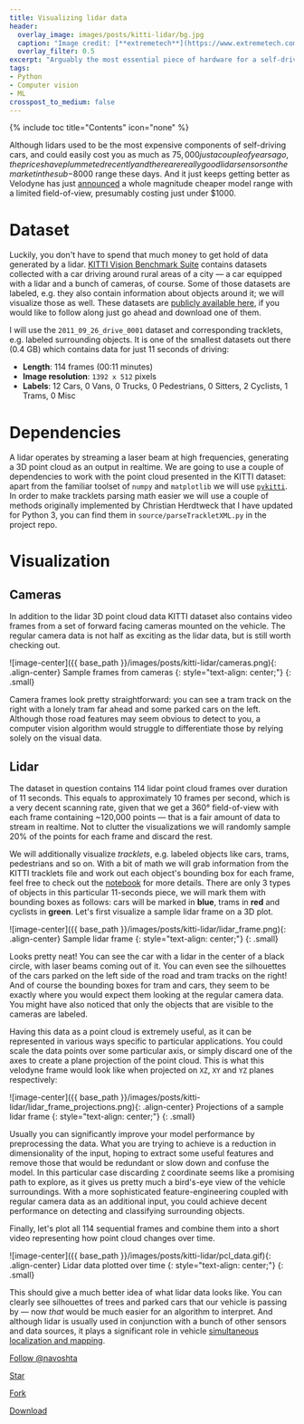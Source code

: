 ```yaml
---
title: Visualizing lidar data
header:
  overlay_image: images/posts/kitti-lidar/bg.jpg
  caption: "Image credit: [**extremetech**](https://www.extremetech.com/extreme/213517-a-laser-and-a-raspberry-pi-can-disable-a-self-driving-car)"
  overlay_filter: 0.5
excerpt: "Arguably the most essential piece of hardware for a self-driving car setup is a lidar. A [lidar](https://en.wikipedia.org/wiki/Lidar) allows to collect precise distances to nearby objects by continuously scanning vehicle surroundings with a beam of laser light, and measuring how long it took the reflected pulses to travel back to sensor."
tags:
- Python
- Computer vision
- ML
crosspost_to_medium: false
---
```

{% include toc title="Contents" icon="none" %}

Although lidars used to be the most expensive components of self-driving cars, and could easily cost you as much as $75,000 just a couple of years ago, the prices have plummeted recently and there are really good lidar sensors on the market in the sub-$8000 range these days. And it just keeps getting better as Velodyne has just [announced](http://www.businesswire.com/news/home/20170419005516/en/Velodyne-LiDAR-Announces-%E2%80%9CVelarray%E2%80%9D-LiDAR-Sensor) a whole magnitude cheaper model range with a limited field-of-view, presumably costing just under $1000.

# Dataset
Luckily, you don't have to spend that much money to get hold of data generated by a lidar. [KITTI Vision Benchmark Suite](http://www.cvlibs.net/datasets/kitti/) contains datasets collected with a car driving around rural areas of a city — a car equipped with a lidar and a bunch of cameras, of course. Some of those datasets are labeled, e.g. they also contain information about objects around it; we will visualize those as well. These datasets are [publicly available here](http://www.cvlibs.net/datasets/kitti/raw_data.php), if you would like to follow along just go ahead and download one of them. 

I will use the `2011_09_26_drive_0001` dataset and corresponding tracklets, e.g. labeled surrounding objects. It is one of the smallest datasets out there (0.4 GB) which contains data for just 11 seconds of driving:

* **Length**: 114 frames (00:11 minutes)
* **Image resolution**: `1392 x 512` pixels
* **Labels**: 12 Cars, 0 Vans, 0 Trucks, 0 Pedestrians, 0 Sitters, 2 Cyclists, 1 Trams, 0 Misc

# Dependencies

A lidar operates by streaming a laser beam at high frequencies, generating a 3D point cloud as an output in realtime. We are going to use a couple of dependencies to work with the point cloud presented in the KITTI dataset: apart from the familiar toolset of `numpy` and `matplotlib` we will use [`pykitti`](https://github.com/utiasSTARS/pykitti). In order to make tracklets parsing math easier we will use a couple of methods originally implemented by Christian Herdtweck that I have updated for Python 3, you can find them in `source/parseTrackletXML.py` in the project repo.

# Visualization

## Cameras

In addition to the lidar 3D point cloud data KITTI dataset also contains video frames from a set of forward facing cameras mounted on the vehicle. The regular camera data is not half as exciting as the lidar data, but is still worth checking out.

![image-center]({{ base_path }}/images/posts/kitti-lidar/cameras.png){: .align-center}
Sample frames from cameras
{: style="text-align: center;"}
{: .small}

Camera frames look pretty straightforward: you can see a tram track on the right with a lonely tram far ahead and some parked cars on the left. Although those road features may seem obvious to detect to you, a computer vision algorithm would struggle to differentiate those by relying solely on the visual data.

## Lidar

The dataset in question contains 114 lidar point cloud frames over duration of 11 seconds. This equals to approximately 10 frames per second, which is a very decent scanning rate, given that we get a 360° field-of-view with each frame containing ~120,000 points — that is a fair amount of data to stream in realtime. Not to clutter the visualizations we will randomly sample 20% of the points for each frame and discard the rest. 

We will additionally visualize _tracklets_, e.g. labeled objects like cars, trams, pedestrians and so on. With a bit of math we will grab information from the KITTI tracklets file and work out each object's bounding box for each frame, feel free to check out the [notebook](https://github.com/navoshta/KITTI-Dataset/blob/master/kitti-dataset.ipynb) for more details. There are only 3 types of objects in this particular 11-seconds piece, we will mark them with bounding boxes as follows: cars will be marked in **blue**, trams in **red** and cyclists in **green**. Let's first visualize a sample lidar frame on a 3D plot.

![image-center]({{ base_path }}/images/posts/kitti-lidar/lidar_frame.png){: .align-center}
Sample lidar frame
{: style="text-align: center;"}
{: .small}

Looks pretty neat! You can see the car with a lidar in the center of a black circle, with laser beams coming out of it. You can even see the silhouettes of the cars parked on the left side of the road and tram tracks on the right! And of course the bounding boxes for tram and cars, they seem to be exactly where you would expect them looking at the regular camera data. You might have also noticed that only the objects that are visible to the cameras are labeled.

Having this data as a point cloud is extremely useful, as it can be represented in various ways specific to particular applications. You could scale the data points over some particular axis, or simply discard one of the axes to create a plane projection of the point cloud. This is what this velodyne frame would look like when projected on `XZ`, `XY` and `YZ` planes respectively:

![image-center]({{ base_path }}/images/posts/kitti-lidar/lidar_frame_projections.png){: .align-center}
Projections of a sample lidar frame
{: style="text-align: center;"}
{: .small}

Usually you can significantly improve your model performance by preprocessing the data. What you are trying to achieve is a reduction in dimensionality of the input, hoping to extract some useful features and remove those that would be redundant or slow down and confuse the model. In this particular case discarding `Z` coordinate seems like a promising path to explore, as it gives us pretty much a bird's-eye view of the vehicle surroundings. With a more sophisticated feature-engineering coupled with regular camera data as an additional input, you could achieve decent performance on detecting and classifying surrounding objects.

Finally, let's plot all 114 sequential frames and combine them into a short video representing how point cloud changes over time.

![image-center]({{ base_path }}/images/posts/kitti-lidar/pcl_data.gif){: .align-center}
Lidar data plotted over time
{: style="text-align: center;"}
{: .small}

This should give a much better idea of what lidar data looks like. You can clearly see silhouettes of trees and parked cars that our vehicle is passing by — now _that_ would be much easier for an algorithm to interpret. And although lidar is usually used in conjunction with a bunch of other sensors and data sources, it plays a significant role in vehicle [simultaneous localization and mapping](https://en.wikipedia.org/wiki/Simultaneous_localization_and_mapping).

<!-- Place this tag where you want the button to render. -->
<a class="github-button" href="https://github.com/navoshta" data-style="mega" data-count-href="/navoshta/followers" data-count-api="/users/navoshta#followers" data-count-aria-label="# followers on GitHub" aria-label="Follow @navoshta on GitHub">Follow @navoshta</a>
<!-- Place this tag where you want the button to render. -->
<a class="github-button" href="https://github.com/navoshta/KITTI-Dataset" data-icon="octicon-star" data-style="mega" data-count-href="/navoshta/KITTI-Dataset/stargazers" data-count-api="/repos/navoshta/KITTI-Dataset#stargazers_count" data-count-aria-label="# stargazers on GitHub" aria-label="Star navoshta/KITTI-Dataset on GitHub">Star</a>
<!-- Place this tag where you want the button to render. -->
<a class="github-button" href="https://github.com/navoshta/KITTI-Dataset/fork" data-icon="octicon-repo-forked" data-style="mega" data-count-href="/navoshta/KITTI-Dataset/network" data-count-api="/repos/navoshta/KITTI-Dataset#forks_count" data-count-aria-label="# forks on GitHub" aria-label="Fork navoshta/KITTI-Dataset on GitHub">Fork</a>
<!-- Place this tag where you want the button to render. -->
<a class="github-button" href="https://github.com/navoshta/KITTI-Dataset/archive/master.zip" data-icon="octicon-cloud-download" data-style="mega" aria-label="Download navoshta/KITTI-Dataset on GitHub">Download</a>

<!-- Place this tag in your head or just before your close body tag. -->
<script async defer src="https://buttons.github.io/buttons.js"></script>